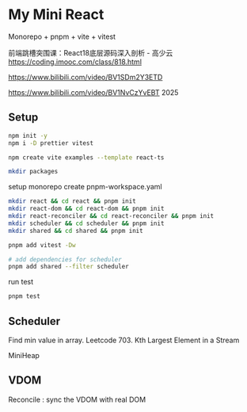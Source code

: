 # My Mini React

Monorepo + pnpm + vite + vitest

前端跳槽突围课：React18底层源码深入剖析 - 高少云
https://coding.imooc.com/class/818.html

https://www.bilibili.com/video/BV1SDm2Y3ETD

https://www.bilibili.com/video/BV1NvCzYvEBT   2025

## Setup
```sh
npm init -y
npm i -D prettier vitest

npm create vite examples --template react-ts

mkdir packages
```

setup monorepo
create pnpm-workspace.yaml
```sh
mkdir react && cd react && pnpm init
mkdir react-dom && cd react-dom && pnpm init
mkdir react-reconciler && cd react-reconciler && pnpm init
mkdir scheduler && cd scheduler && pnpm init
mkdir shared && cd shared && pnpm init

pnpm add vitest -Dw

# add dependencies for scheduler
pnpm add shared --filter scheduler
```

run test
```sh
pnpm test
```


## Scheduler
Find min value in array. 
Leetcode 703. Kth Largest Element in a Stream 

MiniHeap


## VDOM
Reconcile : sync the VDOM with real DOM


